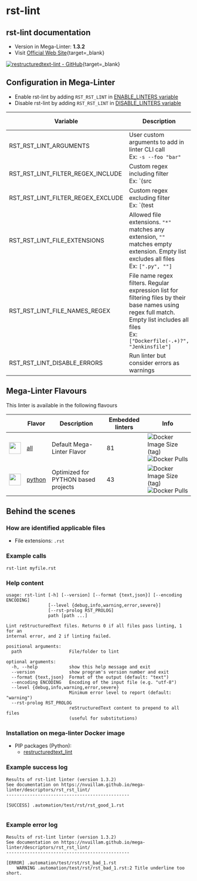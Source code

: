 <!-- markdownlint-disable MD033 MD041 -->
<!-- Generated by .automation/build.py, please do not update manually -->
# rst-lint

## rst-lint documentation

- Version in Mega-Linter: **1.3.2**
- Visit [Official Web Site](https://github.com/twolfson/restructuredtext-lint#readme){target=_blank}

[![restructuredtext-lint - GitHub](https://gh-card.dev/repos/twolfson/restructuredtext-lint.svg?fullname=)](https://github.com/twolfson/restructuredtext-lint){target=_blank}

## Configuration in Mega-Linter

- Enable rst-lint by adding `RST_RST_LINT` in [ENABLE_LINTERS variable](https://nvuillam.github.io/mega-linter/configuration/#activation-and-deactivation)
- Disable rst-lint by adding `RST_RST_LINT` in [DISABLE_LINTERS variable](https://nvuillam.github.io/mega-linter/configuration/#activation-and-deactivation)

| Variable                          | Description                                                                                                                                                                                  | Default value      |
|-----------------------------------|----------------------------------------------------------------------------------------------------------------------------------------------------------------------------------------------|--------------------|
| RST_RST_LINT_ARGUMENTS            | User custom arguments to add in linter CLI call<br/>Ex: `-s --foo "bar"`                                                                                                                     |                    |
| RST_RST_LINT_FILTER_REGEX_INCLUDE | Custom regex including filter<br/>Ex: `(src|lib)`                                                                                                                                            | Include every file |
| RST_RST_LINT_FILTER_REGEX_EXCLUDE | Custom regex excluding filter<br/>Ex: `(test|examples)`                                                                                                                                      | Exclude no file    |
| RST_RST_LINT_FILE_EXTENSIONS      | Allowed file extensions. `"*"` matches any extension, `""` matches empty extension. Empty list excludes all files<br/>Ex: `[".py", ""]`                                                      | `[".rst"]`         |
| RST_RST_LINT_FILE_NAMES_REGEX     | File name regex filters. Regular expression list for filtering files by their base names using regex full match. Empty list includes all files<br/>Ex: `["Dockerfile(-.+)?", "Jenkinsfile"]` | Include every file |
| RST_RST_LINT_DISABLE_ERRORS       | Run linter but consider errors as warnings                                                                                                                                                   | `false`            |

## Mega-Linter Flavours

This linter is available in the following flavours

| <!-- -->                                                                                                                                                  | Flavor                                                           | Description                         | Embedded linters | Info                                                                                                                                                                                 |
|-----------------------------------------------------------------------------------------------------------------------------------------------------------|------------------------------------------------------------------|-------------------------------------|------------------|--------------------------------------------------------------------------------------------------------------------------------------------------------------------------------------|
| <img src="https://github.com/nvuillam/mega-linter/raw/master/docs/assets/images/mega-linter-square.png" alt="" height="32px" class="megalinter-icon"></a> | [all](https://nvuillam.github.io/mega-linter/supported-linters/) | Default Mega-Linter Flavor          | 81               | ![Docker Image Size (tag)](https://img.shields.io/docker/image-size/nvuillam/mega-linter/v4) ![Docker Pulls](https://img.shields.io/docker/pulls/nvuillam/mega-linter)               |
| <img src="https://github.com/nvuillam/mega-linter/raw/master/docs/assets/icons/python.ico" alt="" height="32px" class="megalinter-icon"></a>              | [python](https://nvuillam.github.io/mega-linter/flavors/python/) | Optimized for PYTHON based projects | 43               | ![Docker Image Size (tag)](https://img.shields.io/docker/image-size/nvuillam/mega-linter-python/v4) ![Docker Pulls](https://img.shields.io/docker/pulls/nvuillam/mega-linter-python) |

## Behind the scenes

### How are identified applicable files

- File extensions: `.rst`

<!-- markdownlint-disable -->
<!-- /* cSpell:disable */ -->

### Example calls

```shell
rst-lint myfile.rst
```


### Help content

```shell
usage: rst-lint [-h] [--version] [--format {text,json}] [--encoding ENCODING]
                [--level {debug,info,warning,error,severe}]
                [--rst-prolog RST_PROLOG]
                path [path ...]

Lint reStructuredText files. Returns 0 if all files pass linting, 1 for an
internal error, and 2 if linting failed.

positional arguments:
  path                  File/folder to lint

optional arguments:
  -h, --help            show this help message and exit
  --version             show program's version number and exit
  --format {text,json}  Format of the output (default: "text")
  --encoding ENCODING   Encoding of the input file (e.g. "utf-8")
  --level {debug,info,warning,error,severe}
                        Minimum error level to report (default: "warning")
  --rst-prolog RST_PROLOG
                        reStructuredText content to prepend to all files
                        (useful for substitutions)
```

### Installation on mega-linter Docker image

- PIP packages (Python):
  - [restructuredtext_lint](https://pypi.org/project/restructuredtext_lint)

### Example success log

```shell
Results of rst-lint linter (version 1.3.2)
See documentation on https://nvuillam.github.io/mega-linter/descriptors/rst_rst_lint/
-----------------------------------------------

[SUCCESS] .automation/test/rst/rst_good_1.rst
    

```

### Example error log

```shell
Results of rst-lint linter (version 1.3.2)
See documentation on https://nvuillam.github.io/mega-linter/descriptors/rst_rst_lint/
-----------------------------------------------

[ERROR] .automation/test/rst/rst_bad_1.rst
    WARNING .automation/test/rst/rst_bad_1.rst:2 Title underline too short.

```
